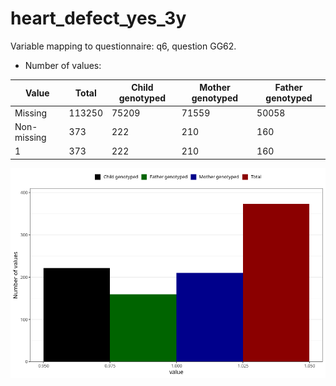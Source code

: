 # heart_defect_yes_3y
Variable mapping to questionnaire: q6, question GG62.
- Number of values:

| Value | Total | Child genotyped | Mother genotyped | Father genotyped |
| ----- | ----- | --------------- | ---------------- | ---------------- |
| Missing | 113250 | 75209 | 71559 | 50058 |
| Non-missing | 373 | 222 | 210 | 160 |
| 1 | 373 | 222 | 210 | 160 |



![](heart_defect_yes_3y_n.png)



